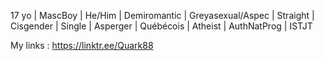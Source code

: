 17 yo | MascBoy | He/Him | Demiromantic | Greyasexual/Aspec | Straight | Cisgender | Single | Asperger | Québécois | Atheist | AuthNatProg | ISTJT

My links : https://linktr.ee/Quark88
